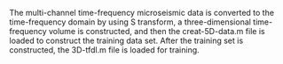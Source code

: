 The multi-channel time-frequency microseismic data is converted to the time-frequency domain by using S transform, a three-dimensional time-frequency volume is constructed, 
and then the creat-5D-data.m file is loaded to construct the training data set. After the training set is constructed, the 3D-tfdl.m file is loaded for training.
